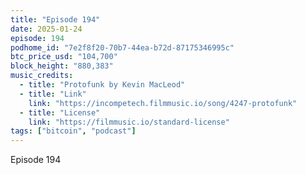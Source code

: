 ```yaml
---
title: "Episode 194"
date: 2025-01-24
episode: 194
podhome_id: "7e2f8f20-70b7-44ea-b72d-87175346995c"
btc_price_usd: "104,700"
block_height: "880,383"
music_credits:
  - title: "Protofunk by Kevin MacLeod"
  - title: "Link"
    link: "https://incompetech.filmmusic.io/song/4247-protofunk"
  - title: "License"
    link: "https://filmmusic.io/standard-license"
tags: ["bitcoin", "podcast"]
---
```


Episode 194